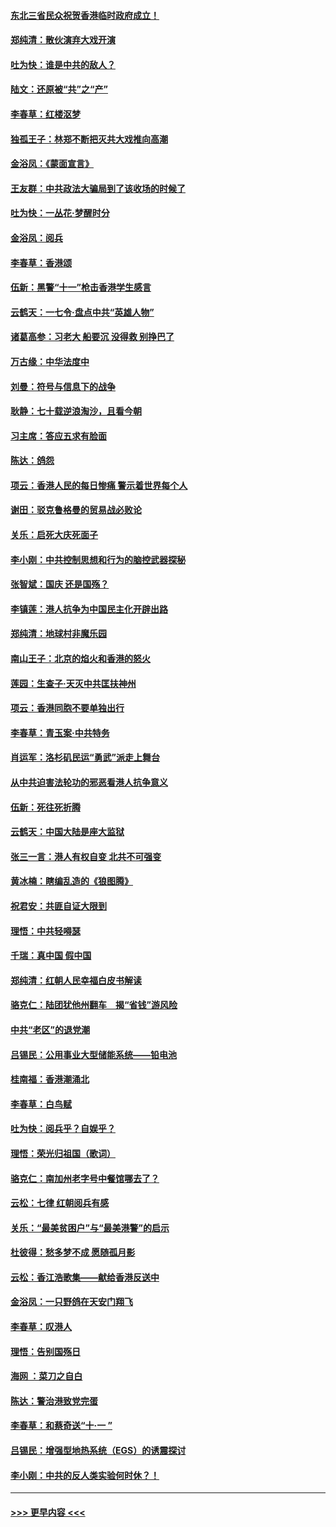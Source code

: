 #### [东北三省民众祝贺香港临时政府成立！](../pages/nsc993/n11571215.md?t=10061111) 
#### [郑纯清：散伙演弃大戏开演](../pages/nsc993/n11570826.md?t=10061111) 
#### [吐为快：谁是中共的敌人？](../pages/nsc993/n11570817.md?t=10061111) 
#### [陆文：还原被“共”之“产”](../pages/nsc993/n11570798.md?t=10061111) 
#### [李春草：红楼沤梦](../pages/nsc993/n11569673.md?t=10061111) 
#### [独孤王子：林郑不断把灭共大戏推向高潮](../pages/nsc993/n11569381.md?t=10061111) 
#### [金浴凤：《蒙面宣言》](../pages/nsc993/n11569368.md?t=10061111) 
#### [王友群：中共政法大骗局到了该收场的时候了](../pages/nsc993/n11568940.md?t=10061111) 
#### [吐为快：一丛花‧梦醒时分](../pages/nsc993/n11567491.md?t=10061111) 
#### [金浴凤：阅兵](../pages/nsc993/n11567454.md?t=10061111) 
#### [李春草：香港颂](../pages/nsc993/n11567444.md?t=10061111) 
#### [伍新：黑警“十一”枪击香港学生感言](../pages/nsc993/n11567426.md?t=10061111) 
#### [云鹤天：一七令‧盘点中共“英雄人物”](../pages/nsc993/n11567091.md?t=10061111) 
#### [诸葛高参：习老大 船要沉 没得救 别挣巴了](../pages/nsc993/n11566976.md?t=10061111) 
#### [万古缘：中华法度中](../pages/nsc993/n11566726.md?t=10061111) 
#### [刘曼：符号与信息下的战争](../pages/nsc993/n11564655.md?t=10061111) 
#### [耿静：七十载逆浪淘沙，且看今朝](../pages/nsc993/n11564520.md?t=10061111) 
#### [习主席：答应五求有脸面](../pages/nsc993/n11563953.md?t=10061111) 
#### [陈达：鸽怨](../pages/nsc993/n11561879.md?t=10061111) 
#### [项云：香港人民的每日惨痛  警示着世界每个人](../pages/nsc993/n11559273.md?t=10061111) 
#### [谢田：驳克鲁格曼的贸易战必败论](../pages/nsc993/n11555840.md?t=10061111) 
#### [关乐：启死大庆死面子](../pages/nsc993/n11556823.md?t=10061111) 
#### [李小刚：中共控制思想和行为的脑控武器探秘](../pages/nsc993/n11556776.md?t=10061111) 
#### [张智斌：国庆  还是国殇？](../pages/nsc993/n11556617.md?t=10061111) 
#### [李镇莲：港人抗争为中国民主化开辟出路](../pages/nsc993/n11556570.md?t=10061111) 
#### [郑纯清：地球村非魔乐园](../pages/nsc993/n11555415.md?t=10061111) 
#### [南山王子：北京的焰火和香港的怒火](../pages/nsc993/n11555318.md?t=10061111) 
#### [莲园：生查子·天灭中共匡扶神州](../pages/nsc993/n11555302.md?t=10061111) 
#### [项云：香港同胞不要单独出行](../pages/nsc993/n11555276.md?t=10061111) 
#### [李春草：青玉案‧中共特务](../pages/nsc993/n11552356.md?t=10061111) 
#### [肖运军：洛杉矶民运“勇武”派走上舞台](../pages/nsc993/n11551595.md?t=10061111) 
#### [从中共迫害法轮功的邪恶看港人抗争意义](../pages/nsc993/n11540858.md?t=10061111) 
#### [伍新：死往死折腾](../pages/nsc993/n11550174.md?t=10061111) 
#### [云鹤天：中国大陆是座大监狱](../pages/nsc993/n11550155.md?t=10061111) 
#### [张三一言：港人有权自变 北共不可强变](../pages/nsc993/n11550132.md?t=10061111) 
#### [黄冰楠：瞎编乱造的《狼图腾》](../pages/nsc993/n11550082.md?t=10061111) 
#### [祝君安：共匪自证大限到](../pages/nsc993/n11550041.md?t=10061111) 
#### [理悟：中共轻嘚瑟](../pages/nsc993/n11547978.md?t=10061111) 
#### [千瑞：真中国 假中国](../pages/nsc993/n11547865.md?t=10061111) 
#### [郑纯清：红朝人民幸福白皮书解读](../pages/nsc993/n11547499.md?t=10061111) 
#### [骆克仁：陆团犹他州翻车　揭“省钱”游风险](../pages/nsc993/n11546977.md?t=10061111) 
#### [中共“老区”的退党潮](../pages/nsc993/n11545995.md?t=10061111) 
#### [吕锡民：公用事业大型储能系统——铅电池](../pages/nsc993/n11545701.md?t=10061111) 
#### [桂南福：香港潮涌北](../pages/nsc993/n11545682.md?t=10061111) 
#### [李春草：白鸟赋](../pages/nsc993/n11545663.md?t=10061111) 
#### [吐为快：阅兵乎？自娱乎？](../pages/nsc993/n11545625.md?t=10061111) 
#### [理悟：荣光归祖国（歌词）](../pages/nsc993/n11545616.md?t=10061111) 
#### [骆克仁：南加州老字号中餐馆哪去了？](../pages/nsc993/n11545120.md?t=10061111) 
#### [云松：七律 红朝阅兵有感](../pages/nsc993/n11542394.md?t=10061111) 
#### [关乐：“最美贫困户”与“最美港警”的启示](../pages/nsc993/n11542252.md?t=10061111) 
#### [杜彼得：愁多梦不成 愿随孤月影](../pages/nsc993/n11540296.md?t=10061111) 
#### [云松：香江浩歌集——献给香港反送中](../pages/nsc993/n11540149.md?t=10061111) 
#### [金浴凤：一只野鸽在天安门翔飞](../pages/nsc993/n11540280.md?t=10061111) 
#### [李春草：叹港人](../pages/nsc993/n11540119.md?t=10061111) 
#### [理悟：告别国殇日](../pages/nsc993/n11539610.md?t=10061111) 
#### [海网 ：菜刀之自白](../pages/nsc993/n11539597.md?t=10061111) 
#### [陈达：警治港致党完蛋](../pages/nsc993/n11538127.md?t=10061111) 
#### [李春草：和蔡奇送“十·一 ”](../pages/nsc993/n11537810.md?t=10061111) 
#### [吕锡民：增强型地热系统（EGS）的诱震探讨](../pages/nsc993/n11537765.md?t=10061111) 
#### [李小刚：中共的反人类实验何时休？！](../pages/nsc993/n11537669.md?t=10061111) 

----
#### [ >>> 更早内容 <<< ](../indexes/nsc993-earlier.md)
